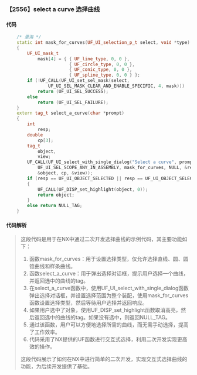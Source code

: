 ### 【2556】select a curve 选择曲线

#### 代码

```cpp
    /* 里海 */  
    static int mask_for_curves(UF_UI_selection_p_t select, void *type)  
    {  
        UF_UI_mask_t  
            mask[4] = { { UF_line_type, 0, 0 },  
                        { UF_circle_type, 0, 0 },  
                        { UF_conic_type, 0, 0 },  
                        { UF_spline_type, 0, 0 } };  
        if (!UF_CALL(UF_UI_set_sel_mask(select,  
                UF_UI_SEL_MASK_CLEAR_AND_ENABLE_SPECIFIC, 4, mask)))  
            return (UF_UI_SEL_SUCCESS);  
        else  
            return (UF_UI_SEL_FAILURE);  
    }  
    extern tag_t select_a_curve(char *prompt)  
    {  
        int  
            resp;  
        double  
            cp[3];  
        tag_t  
            object,  
            view;  
        UF_CALL(UF_UI_select_with_single_dialog("Select a curve", prompt,  
            UF_UI_SEL_SCOPE_ANY_IN_ASSEMBLY, mask_for_curves, NULL, &resp,  
            &object, cp, &view));  
        if (resp == UF_UI_OBJECT_SELECTED || resp == UF_UI_OBJECT_SELECTED_BY_NAME)  
        {  
            UF_CALL(UF_DISP_set_highlight(object, 0));  
            return object;  
        }  
        else return NULL_TAG;  
    }

```

#### 代码解析

> 这段代码是用于在NX中通过二次开发选择曲线的示例代码，其主要功能如下：
>
> 1. 函数mask_for_curves：用于设置选择类型，仅允许选择直线、圆、圆锥曲线和样条曲线。
> 2. 函数select_a_curve：用于弹出选择对话框，提示用户选择一个曲线，并返回选中的曲线的tag。
> 3. 在select_a_curve函数中，使用UF_UI_select_with_single_dialog函数弹出选择对话框，并设置选择范围为整个装配，使用mask_for_curves函数设置选择类型，然后等待用户选择并返回响应。
> 4. 如果用户选中了对象，使用UF_DISP_set_highlight函数取消高亮，然后返回选中的曲线的tag。如果没有选中，则返回NULL_TAG。
> 5. 通过该函数，用户可以方便地选择所需的曲线，而无需手动选择，提高了工作效率。
> 6. 代码采用了NX提供的UF函数进行交互式选择，利用二次开发实现更高效的操作。
>
> 这段代码展示了如何在NX中进行简单的二次开发，实现交互式选择曲线的功能，为后续开发提供了基础。
>
